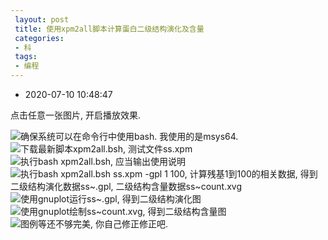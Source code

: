 ```yaml
---
 layout: post
 title: 使用xpm2all脚本计算蛋白二级结构演化及含量
 categories:
 - 科
 tags:
 - 编程
---
```


- 2020-07-10 10:48:47

点击任意一张图片, 开启播放效果.

![确保系统可以在命令行中使用bash. 我使用的是<code>msys64</code>.](https://jerkwin.github.io/pic/xpmss_1.png)
![下载最新脚本<a href="https://jerkwin.github.io/gmxtools/">xpm2all.bsh</a>, 测试文件<a href="https://jerkwin.github.io/gmxtools/">ss.xpm</a>](https://jerkwin.github.io/pic/xpmss_2.png)
![执行<code>bash xpm2all.bsh</code>, 应当输出使用说明](https://jerkwin.github.io/pic/xpmss_3.png)
![执行<code>bash xpm2all.bsh ss.xpm -gpl 1 100</code>, 计算残基1到100的相关数据, 得到二级结构演化数据<code>ss~.gpl</code>, 二级结构含量数据<code>ss~count.xvg</code>](https://jerkwin.github.io/pic/xpmss_4.png)
![使用<code>gnuplot</code>运行<code>ss~.gpl</code>, 得到二级结构演化图](https://jerkwin.github.io/pic/xpmss_5.png)
![使用<code>gnuplot</code>绘制<code>ss~count.xvg</code>, 得到二级结构含量图](https://jerkwin.github.io/pic/xpmss_6.png)
![图例等还不够完美, 你自己修正修正吧.](https://jerkwin.github.io/pic/xpmss_7.png)
